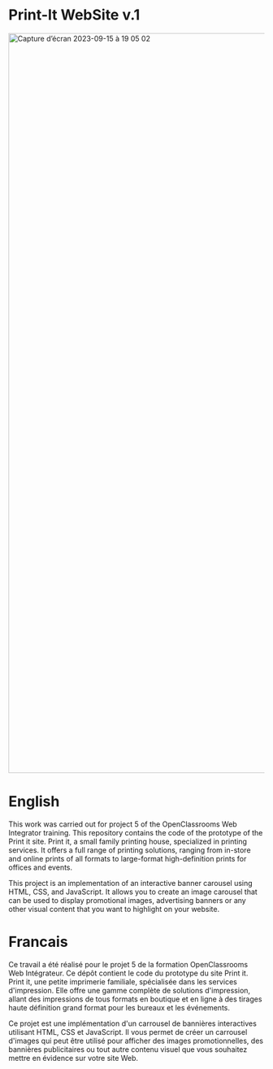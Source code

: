 # Print-It WebSite v.1

<img width="1455" alt="Capture d’écran 2023-09-15 à 19 05 02" src="https://github.com/John-Laguerre/print-it/assets/137527343/a2bead7b-caab-4b8a-8c79-2197024bacbc">

# English

This work was carried out for project 5 of the OpenClassrooms Web Integrator training. This repository contains the code of the prototype of the Print it site. Print it, a small family printing house, specialized in printing services. It offers a full range of printing solutions, ranging from in-store and online prints of all formats to large-format high-definition prints for offices and events.

This project is an implementation of an interactive banner carousel using HTML, CSS, and JavaScript. It allows you to create an image carousel that can be used to display promotional images, advertising banners or any other visual content that you want to highlight on your website.


# Francais

Ce travail a été réalisé pour le projet 5 de la formation OpenClassrooms Web Intégrateur. Ce dépôt contient le code du prototype du site Print it. Print it, une petite imprimerie familiale, spécialisée dans les services d'impression. Elle offre une gamme complète de solutions d'impression, allant des impressions de tous formats en boutique et en ligne à des tirages haute définition grand format pour les bureaux et les événements. 

Ce projet est une implémentation d'un carrousel de bannières interactives utilisant HTML, CSS et JavaScript. Il vous permet de créer un carrousel d'images qui peut être utilisé pour afficher des images promotionnelles, des bannières publicitaires ou tout autre contenu visuel que vous souhaitez mettre en évidence sur votre site Web.



